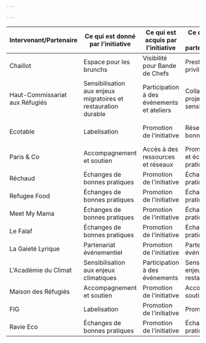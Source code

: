 ```yaml
---

---
```


| Intervenant/Partenaire | Ce qui est donné par l'initiative | Ce qui est acquis par l'initiative | Ce qui est donné par le partenaire/intervenant | Ce qui est acquis par le partenaire/intervenant |
|-----------------------|--------------------------------|----------------------------------|----------------------------------------------|----------------------------------------------|
| Chaillot              | Espace pour les brunchs        | Visibilité pour Bande de Chefs  | Prestation de services privilégiés           | Accès à une offre traiteur de qualité         |
| Haut-Commissariat aux Réfugiés | Sensibilisation aux enjeux migratoires et restauration durable | Participation à des événements et ateliers | Collaboration sur des projets de sensibilisation | Accès à une offre traiteur solidaire et éco-responsable |
| Ecotable              | Labelisation                    | Promotion de l'initiative       | Réseau et échanges de bonnes pratiques       | Promotion de l'initiative et échanges de bonnes pratiques |
| Paris & Co            | Accompagnement et soutien       | Accès à des ressources et réseaux | Promotion de l'initiative et échanges de bonnes pratiques | Accès à une offre traiteur solidaire et éco-responsable |
| Réchaud               | Échanges de bonnes pratiques    | Promotion de l'initiative       | Échanges de bonnes pratiques                 | Promotion de l'initiative                     |
| Refugee Food          | Échanges de bonnes pratiques    | Promotion de l'initiative       | Échanges de bonnes pratiques                 | Promotion de l'initiative                     |
| Meet My Mama          | Échanges de bonnes pratiques    | Promotion de l'initiative       | Échanges de bonnes pratiques                 | Promotion de l'initiative                     |
| Le Falaf              | Échanges de bonnes pratiques    | Promotion de l'initiative       | Échanges de bonnes pratiques                 | Promotion de l'initiative                     |
| La Gaieté Lyrique     | Partenariat événementiel        | Promotion de l'initiative       | Partenariat événementiel                     | Promotion de l'initiative                     |
| L'Académie du Climat  | Sensibilisation aux enjeux climatiques | Participation à des événements | Sensibilisation aux enjeux migratoires et restauration durable | Accès à une offre traiteur solidaire et éco-responsable |
| Maison des Réfugiés   | Accompagnement et soutien       | Promotion de l'initiative       | Accompagnement et soutien                     | Promotion de l'initiative                     |
| FIG                   | Labelisation                    | Promotion de l'initiative       | Promotion de l'initiative                     | Promotion de l'initiative                     |
| Ravie Eco             | Échanges de bonnes pratiques    | Promotion de l'initiative       | Échanges de bonnes pratiques                 | Promotion de l'initiative                     |
